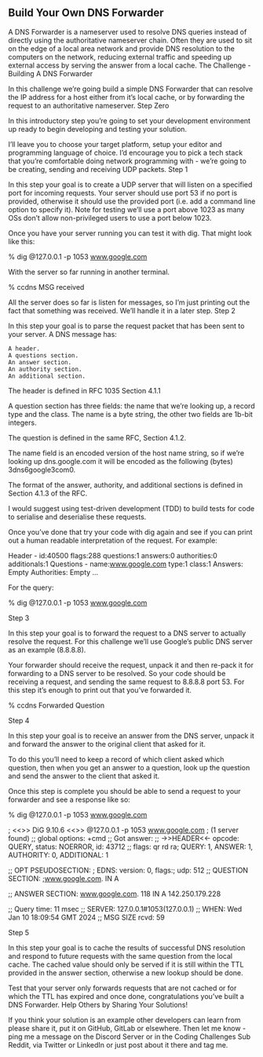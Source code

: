 ## Build Your Own DNS Forwarder

A DNS Forwarder is a nameserver used to resolve DNS queries instead of directly using the authoritative nameserver chain. Often they are used to sit on the edge of a local area network and provide DNS resolution to the computers on the network, reducing external traffic and speeding up external access by serving the answer from a local cache.
The Challenge - Building A DNS Forwarder

In this challenge we’re going build a simple DNS Forwarder that can resolve the IP address for a host either from it’s local cache, or by forwarding the request to an authoritative nameserver.
Step Zero

In this introductory step you’re going to set your development environment up ready to begin developing and testing your solution.

I’ll leave you to choose your target platform, setup your editor and programming language of choice. I’d encourage you to pick a tech stack that you’re comfortable doing network programming with - we’re going to be creating, sending and receiving UDP packets.
Step 1

In this step your goal is to create a UDP server that will listen on a specified port for incoming requests. Your server should use port 53 if no port is provided, otherwise it should use the provided port (i.e. add a command line option to specify it). Note for testing we’ll use a port above 1023 as many OSs don’t allow non-privileged users to use a port below 1023.

Once you have your server running you can test it with dig. That might look like this:

% dig @127.0.0.1 -p 1053 www.google.com

With the server so far running in another terminal.

% ccdns
MSG received

All the server does so far is listen for messages, so I’m just printing out the fact that something was received. We’ll handle it in a later step.
Step 2

In this step your goal is to parse the request packet that has been sent to your server. A DNS message has:

    A header.
    A questions section.
    An answer section.
    An authority section.
    An additional section.

The header is defined in RFC 1035 Section 4.1.1

A question section has three fields: the name that we’re looking up, a record type and the class. The name is a byte string, the other two fields are 1b-bit integers.

The question is defined in the same RFC, Section 4.1.2.

The name field is an encoded version of the host name string, so if we’re looking up dns.google.com it will be encoded as the following (bytes) 3dns6google3com0.

The format of the answer, authority, and additional sections is defined in Section 4.1.3 of the RFC.

I would suggest using test-driven development (TDD) to build tests for code to serialise and deserialise these requests.

Once you’ve done that try your code with dig again and see if you can print out a human readable interpretation of the request. For example:

Header - id:40500 flags:288 questions:1 answers:0 authorities:0 additionals:1
Questions - name:www.google.com type:1 class:1
Answers: Empty
Authorities: Empty
...

For the query:

% dig @127.0.0.1 -p 1053 www.google.com

Step 3

In this step your goal is to forward the request to a DNS server to actually resolve the request. For this challenge we’ll use Google’s public DNS server as an example (8.8.8.8).

Your forwarder should receive the request, unpack it and then re-pack it for forwarding to a DNS server to be resolved. So your code should be receiving a request, and sending the same request to 8.8.8.8 port 53. For this step it’s enough to print out that you’ve forwarded it.

% ccdns
Forwarded Question

Step 4

In this step your goal is to receive an answer from the DNS server, unpack it and forward the answer to the original client that asked for it.

To do this you’ll need to keep a record of which client asked which question, then when you get an answer to a question, look up the question and send the answer to the client that asked it.

Once this step is complete you should be able to send a request to your forwarder and see a response like so:

% dig @127.0.0.1 -p 1053 www.google.com

; <<>> DiG 9.10.6 <<>> @127.0.0.1 -p 1053 www.google.com
; (1 server found)
;; global options: +cmd
;; Got answer:
;; ->>HEADER<<- opcode: QUERY, status: NOERROR, id: 43712
;; flags: qr rd ra; QUERY: 1, ANSWER: 1, AUTHORITY: 0, ADDITIONAL: 1

;; OPT PSEUDOSECTION:
; EDNS: version: 0, flags:; udp: 512
;; QUESTION SECTION:
;www.google.com.                        IN      A

;; ANSWER SECTION:
www.google.com.         118     IN      A       142.250.179.228

;; Query time: 11 msec
;; SERVER: 127.0.0.1#1053(127.0.0.1)
;; WHEN: Wed Jan 10 18:09:54 GMT 2024
;; MSG SIZE  rcvd: 59

Step 5

In this step your goal is to cache the results of successful DNS resolution and respond to future requests with the same question from the local cache. The cached value should only be served if it is still within the TTL provided in the answer section, otherwise a new lookup should be done.

Test that your server only forwards requests that are not cached or for which the TTL has expired and once done, congratulations you’ve built a DNS Forwarder.
Help Others by Sharing Your Solutions!

If you think your solution is an example other developers can learn from please share it, put it on GitHub, GitLab or elsewhere. Then let me know - ping me a message on the Discord Server or in the Coding Challenges Sub Reddit, via Twitter or LinkedIn or just post about it there and tag me.
